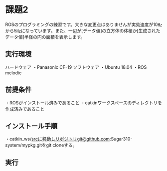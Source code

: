 # 課題2
ROSのプログラミングの練習です。大きな変更点はありませんが実効速度が10㎐から5㎐になっています。また、一辺が[データ値]の立方体の体積か[生成されたデータ値]半径の円の面積を表示します。

## 実行環境

ハードウェア
・Panasonic CF-19
ソフトウェア
・Ubuntu 18.04
・ROS melodic

## 前提条件
・ROSがインストール済みであること
・catkinワークスペースのディレクトリを作成済みであること

## インストール手順
・catkin_ws/srcに移動しリポジトリgit@github.com:Sugar310-system/mypkg.gitをgit cloneする。

## 実行
